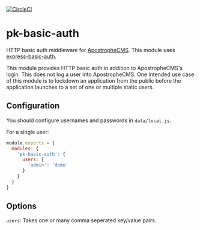 [![CircleCI](https://circleci.com/gh/punkave/pk-basic-auth.svg?style=svg&circle-token=6dbed78f69aa562a3be276603d02a6186ae472a4)](https://circleci.com/gh/punkave/pk-basic-auth)

# pk-basic-auth

HTTP basic auth middleware for [ApostropheCMS](http://apostrophecms.org/). This module uses [express-basic-auth](https://www.npmjs.com/package/express-basic-auth).

This module provides HTTP basic auth in addition to ApostropheCMS's login. This does not log a user into ApostropheCMS. One intended use case of this module is to lockdown an application from the public before the application launches to a set of one or multiple static users.

## Configuration

You should configure usernames and passwords in `data/local.js`.

For a single user:
```js
module.exports = {
  modules: {
    'pk-basic-auth': {
      users: {
        'admin': 'demo'
      }
    }
  }
}
```

## Options

`users`: Takes one or many comma seperated key/value pairs.
